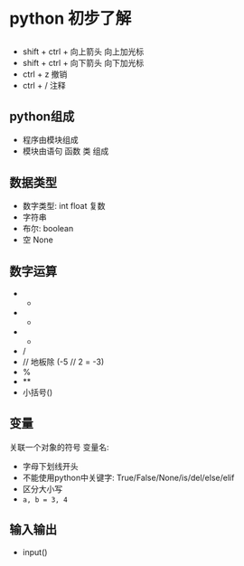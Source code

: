# python 初步了解

##

- shift + ctrl + 向上箭头 向上加光标
- shift + ctrl + 向下箭头 向下加光标
- ctrl + z 撤销
- ctrl + / 注释

## python组成

- 程序由模块组成
- 模块由语句 函数 类 组成

## 数据类型

- 数字类型: int float 复数
- 字符串
- 布尔: boolean
- 空 None

## 数字运算

- +
- -
- *
- /
- // 地板除 (-5 // 2 =  -3)
- %
- **
- 小括号()

## 变量

关联一个对象的符号
变量名:
- 字母下划线开头
- 不能使用python中关键字: True/False/None/is/del/else/elif
- 区分大小写
- `a, b = 3, 4`

## 输入输出

- input()

